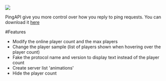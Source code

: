 <img src="http://i.imgur.com/vIWvOUv.gif"></img>

PingAPI give you more control over how you reply to ping requests. You can download it <a href="http://www.spigotmc.org/resources/pingapi.3829/">here</a>

#Features
- Modify the online player count and the max players
- Change the player sample (list of players shown when hovering over the player count)
- Fake the protocol name and version to display text instead of the player count
- Create server list 'animations'
- Hide the player count
